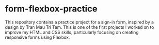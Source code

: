 # form-flexbox-practice
This repository contains a practice project for a sign-in form, inspired by a design by Tran Mau Tri Tam. This is one of the first projects I worked on to improve my HTML and CSS skills, particularly focusing on creating responsive forms using Flexbox.
